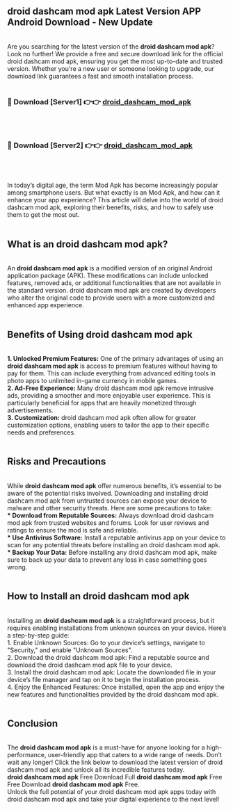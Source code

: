 ## droid dashcam mod apk Latest Version APP Android Download - New Update
<br>
Are you searching for the latest version of the <strong>droid dashcam mod apk</strong>? Look no further! We provide a free and secure download link for the official droid dashcam mod apk, ensuring you get the most up-to-date and trusted version. Whether you're a new user or someone looking to upgrade, our download link guarantees a fast and smooth installation process.
<br>
<br>
<h3>🔴 Download [Server1] 👉👉 <a href="https://modyolo.store/droid+dashcam+mod+apk">droid_dashcam_mod_apk</a></h3><br>
<br>
<h3>🔴 Download [Server2] 👉👉 <a href="https://modyolo.store/droid+dashcam+mod+apk">droid_dashcam_mod_apk</a></h3><br>
<br>
<br>
In today’s digital age, the term Mod Apk has become increasingly popular among smartphone users. But what exactly is an Mod Apk, and how can it enhance your app experience? This article will delve into the world of droid dashcam mod apk, exploring their benefits, risks, and how to safely use them to get the most out.
<br>
<br>
<h2>What is an droid dashcam mod apk?</h2>
<br>
An <strong>droid dashcam mod apk</strong> is a modified version of an original Android application package (APK). These modifications can include unlocked features, removed ads, or additional functionalities that are not available in the standard version. droid dashcam mod apk are created by developers who alter the original code to provide users with a more customized and enhanced app experience.
<br>
<br>
<h2>Benefits of Using droid dashcam mod apk</h2>
<br>
<strong> 1. Unlocked Premium Features:</strong> One of the primary advantages of using an <strong>droid dashcam mod apk</strong> is access to premium features without having to pay for them. This can include everything from advanced editing tools in photo apps to unlimited in-game currency in mobile games.
<br>
<strong> 2. Ad-Free Experience:</strong> Many droid dashcam mod apk remove intrusive ads, providing a smoother and more enjoyable user experience. This is particularly beneficial for apps that are heavily monetized through advertisements.
<br>
<strong> 3. Customization:</strong> droid dashcam mod apk often allow for greater customization options, enabling users to tailor the app to their specific needs and preferences.
<br>
<br>
<h2>Risks and Precautions</h2>
<br>
While <strong>droid dashcam mod apk</strong> offer numerous benefits, it’s essential to be aware of the potential risks involved. Downloading and installing droid dashcam mod apk from untrusted sources can expose your device to malware and other security threats. Here are some precautions to take:
<br>
<strong> * Download from Reputable Sources:</strong> Always download droid dashcam mod apk from trusted websites and forums. Look for user reviews and ratings to ensure the mod is safe and reliable.
<br>
<strong> * Use Antivirus Software:</strong> Install a reputable antivirus app on your device to scan for any potential threats before installing an droid dashcam mod apk.
<br>
<strong> * Backup Your Data:</strong> Before installing any droid dashcam mod apk, make sure to back up your data to prevent any loss in case something goes wrong.
<br>
<br>
<h2>How to Install an droid dashcam mod apk</h2>
<br>
Installing an <strong>droid dashcam mod apk</strong> is a straightforward process, but it requires enabling installations from unknown sources on your device. Here’s a step-by-step guide:
<br>
 1. Enable Unknown Sources: Go to your device’s settings, navigate to "Security," and enable "Unknown Sources".
<br>
 2. Download the droid dashcam mod apk: Find a reputable source and download the droid dashcam mod apk file to your device.
<br>
 3. Install the droid dashcam mod apk: Locate the downloaded file in your device’s file manager and tap on it to begin the installation process.
<br>
 4. Enjoy the Enhanced Features: Once installed, open the app and enjoy the new features and functionalities provided by the droid dashcam mod apk.
<br>
<br>
<h2><strong>Conclusion</strong></h2>
<br>
The <strong>droid dashcam mod apk</strong> is a must-have for anyone looking for a high-performance, user-friendly app that caters to a wide range of needs. Don’t wait any longer! Click the link below to download the latest version of droid dashcam mod apk and unlock all its incredible features today.
<br>
<strong>droid dashcam mod apk</strong> Free Download Full <strong>droid dashcam mod apk</strong> Free Free Download <strong>droid dashcam mod apk</strong> Free.
<br>
Unlock the full potential of your droid dashcam mod apk apps today with droid dashcam mod apk and take your digital experience to the next level!